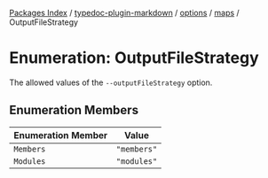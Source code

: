 [Packages Index](../../../../../README.md) / [typedoc-plugin-markdown](../../../../README.md) / [options](../../../README.md) / [maps](../README.md) / OutputFileStrategy

# Enumeration: OutputFileStrategy

The allowed values of the `--outputFileStrategy` option.

## Enumeration Members

| Enumeration Member | Value       |
| ------------------ | ----------- |
| `Members`          | `"members"` |
| `Modules`          | `"modules"` |
